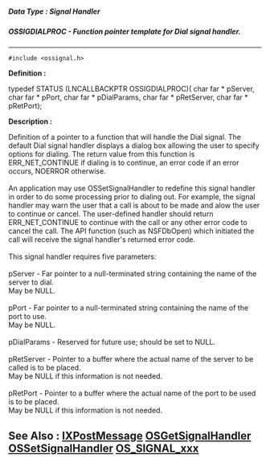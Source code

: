 ##### Data Type : Signal Handler
##### OSSIGDIALPROC - Function pointer template for Dial signal handler.
---
```
#include <ossignal.h>
```

**Definition :**

typedef STATUS (LNCALLBACKPTR OSSIGDIALPROC)(
   char far * pServer,
   char far * pPort,
   char far * pDialParams,
   char far * pRetServer,
   char far * pRetPort);

**Description :**

Definition of a pointer to a function that will handle the Dial signal.  The default Dial signal handler displays a dialog box allowing the user to specify options for dialing.  The return value from this function is ERR_NET_CONTINUE if dialing is to continue, an error code if an error occurs, NOERROR otherwise.<br>
<br>
An application may use OSSetSignalHandler to redefine this signal handler in order to do some processing prior to dialing out. For example, the signal handler may warn the user that a call is about to be made and alow the user to continue or cancel. The user-defined handler should return ERR_NET_CONTINUE to continue with the call or any other error code to cancel the call. The API function (such as NSFDbOpen) which initiated the call will receive the signal handler's returned error code.<br>
<br>
This signal handler requires five parameters:<br>
<br>
    pServer - Far pointer to a null-terminated string containing the name of the server to dial.<br>
            May be NULL.<br>
<br>
    pPort - Far pointer to a null-terminated string containing the name of the port to use.<br>
            May be NULL.<br>
<br>
    pDialParams - Reserved for future use; should be set to NULL.<br>
<br>
    pRetServer - Pointer to a buffer where the actual name of the server to be called is to be placed.<br>
            May be NULL if this information is not needed.<br>
<br>
    pRetPort - Pointer to a buffer where the actual name of the port to be used is to be placed.<br>
            May be NULL if this information is not needed.


**See Also :**
[IXPostMessage](/domino-c-api-docs/reference/Func/IXPostMessage)
[OSGetSignalHandler](/domino-c-api-docs/reference/Func/OSGetSignalHandler)
[OSSetSignalHandler](/domino-c-api-docs/reference/Func/OSSetSignalHandler)
[OS_SIGNAL_xxx](/domino-c-api-docs/reference/Symb/OS_SIGNAL_xxx)
---
